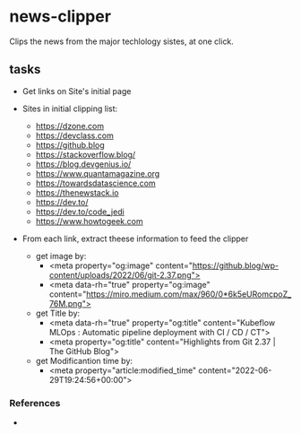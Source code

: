 # news-clipper
Clips the news from the major techlology sistes, at one click.

## tasks

- Get links on Site's initial page
- Sites in initial clipping list:
    - https://dzone.com
    - https://devclass.com
    - https://github.blog
    - https://stackoverflow.blog/
    - https://blog.devgenius.io/
    - https://www.quantamagazine.org
    - https://towardsdatascience.com
    - https://thenewstack.io
    - https://dev.to/
    - https://dev.to/code_jedi
    - https://www.howtogeek.com

- From each link, extract theese information to feed the clipper
    - get image by:
        - \<meta property="og:image" content="https://github.blog/wp-content/uploads/2022/06/git-2.37.png">
        - \<meta data-rh="true" property="og:image" content="https://miro.medium.com/max/960/0*6k5eURomcpoZ_76M.png">
    - get Title by:
        - \<meta data-rh="true" property="og:title" content="Kubeflow MLOps&nbsp;: Automatic pipeline deployment with CI / CD / CT">
        - \<meta property="og:title" content="Highlights from Git 2.37 | The GitHub Blog">
    - get Modificantion time by:
        - \<meta property="article:modified_time" content="2022-06-29T19:24:56+00:00">


### References
- 